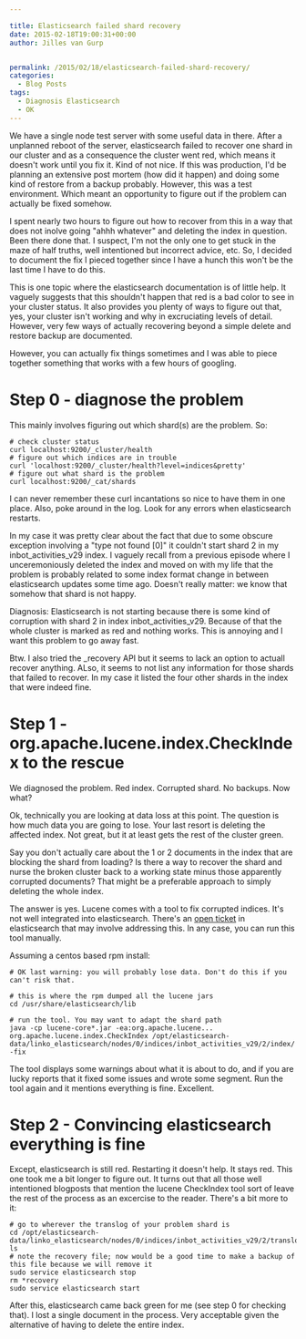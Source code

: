 ```yaml
---

title: Elasticsearch failed shard recovery
date: 2015-02-18T19:00:31+00:00
author: Jilles van Gurp


permalink: /2015/02/18/elasticsearch-failed-shard-recovery/
categories:
  - Blog Posts
tags:
  - Diagnosis Elasticsearch
  - OK
---
```

We have a single node test server with some useful data in there. After a unplanned reboot of the server, elasticsearch failed to recover one shard in our cluster and as a consequence the cluster went red, which means it doesn't work until you fix it. Kind of not nice. If this was production, I'd be planning an extensive post mortem (how did it happen) and doing some kind of restore from a backup probably. However, this was a test environment. Which meant an opportunity to figure out if the problem can actually be fixed somehow.

I spent nearly two hours to figure out how to recover from this in a way that does not inolve going "ahhh whatever" and deleting the index in question. Been there done that. I suspect, I'm not the only one to get stuck in the maze of half truths, well intentioned but incorrect advice, etc. So, I decided to document the fix I pieced together since I have a hunch this won't be the last time I have to do this.

This is one topic where the elasticsearch documentation is of little help. It vaguely suggests that this shouldn't happen that red is a bad color to see in your cluster status. It also provides you plenty of ways to figure out that, yes, your cluster isn't working and why in excruciating levels of detail. However, very few ways of actually recovering beyond a simple delete and restore backup are documented.

However, you can actually fix things sometimes and I was able to piece together something that works with a few hours of googling.

# Step 0 - diagnose the problem

This mainly involves figuring out which shard(s) are the problem. So:

```
# check cluster status
curl localhost:9200/_cluster/health
# figure out which indices are in trouble
curl 'localhost:9200/_cluster/health?level=indices&pretty'
# figure out what shard is the problem
curl localhost:9200/_cat/shards
```

I can never remember these curl incantations so nice to have them in one place. Also, poke around in the log. Look for any errors when elasticsearch restarts. 

In my case it was pretty clear about the fact that due to some obscure exception involving a "type not found [0]" it couldn't start shard 2 in my inbot_activities_v29 index. I vaguely recall from a previous episode where I unceremoniously deleted the index and moved on with my life that the problem is probably related to some index format change in between elasticsearch updates some time ago. Doesn't really matter: we know that somehow that shard is not happy.

Diagnosis: Elasticsearch is not starting because there is some kind of corruption with shard 2 in index inbot_activities_v29. Because of that the whole cluster is marked as red and nothing works. This is annoying and I want this problem to go away fast.

Btw. I also tried the _recovery API but it seems to lack an option to actuall recover anything. ALso, it seems to not list any information for those shards that failed to recover. In my case it listed the four other shards in the index that were indeed fine.

# Step 1 - org.apache.lucene.index.CheckIndex to the rescue

We diagnosed the problem. Red index. Corrupted shard. No backups. Now what? 

Ok, technically you are looking at data loss at this point. The question is how much data you are going to lose. Your last resort is deleting the affected index. Not great, but it at least gets the rest of the cluster green. 

Say you don't actually care about the 1 or 2 documents in the index that are blocking the shard from loading? Is there a way to recover the shard and nurse the broken cluster back to a working state minus those apparently corrupted documents? That might be a preferable approach to simply deleting the whole index.

The answer is yes. Lucene comes with a tool to fix corrupted indices. It's not well integrated into elasticsearch. There's an [open ticket](https://github.com/elasticsearch/elasticsearch/issues/8708) in elasticsearch that may involve addressing this. In any case, you can run this tool manually.

Assuming a centos based rpm install:

```
# OK last warning: you will probably lose data. Don't do this if you can't risk that.

# this is where the rpm dumped all the lucene jars
cd /usr/share/elasticsearch/lib

# run the tool. You may want to adapt the shard path 
java -cp lucene-core*.jar -ea:org.apache.lucene... org.apache.lucene.index.CheckIndex /opt/elasticsearch-data/linko_elasticsearch/nodes/0/indices/inbot_activities_v29/2/index/ -fix
```

The tool displays some warnings about what it is about to do, and if you are lucky reports that it fixed some issues and wrote some segment. Run the tool again and it mentions everything is fine. Excellent.

# Step 2 - Convincing elasticsearch everything is fine

Except, elasticsearch is still red. Restarting it doesn't help. It stays red. This one took me a bit longer to figure out. It turns out that all those well intentioned blogposts that mention the lucene CheckIndex tool sort of leave the rest of the process as an excercise to the reader. There's a bit more to it:

```
# go to wherever the translog of your problem shard is
cd /opt/elasticsearch-data/linko_elasticsearch/nodes/0/indices/inbot_activities_v29/2/translog
ls
# note the recovery file; now would be a good time to make a backup of this file because we will remove it
sudo service elasticsearch stop
rm *recovery
sudo service elasticsearch start
```

After this, elasticsearch came back green for me (see step 0 for checking that). I lost a single document in the process. Very acceptable given the alternative of having to delete the entire index.
